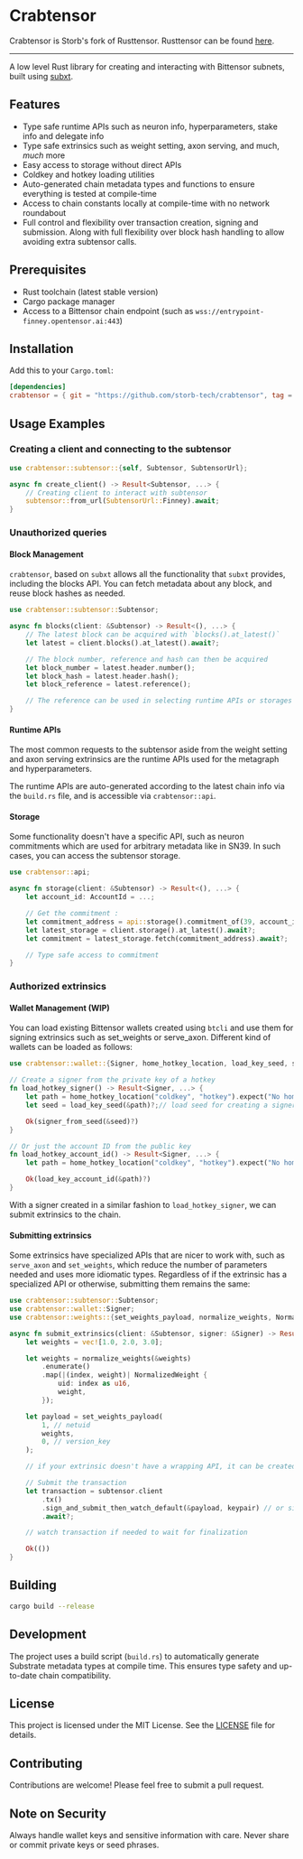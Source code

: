 # Crabtensor

Crabtensor is Storb's fork of Rusttensor. Rusttensor can be found [here](https://github.com/womboai/rusttensor).

---

A low level Rust library for creating and interacting with Bittensor subnets, built using [subxt](https://github.com/paritytech/subxt).

## Features

- Type safe runtime APIs such as neuron info, hyperparameters, stake info and delegate info
- Type safe extrinsics such as weight setting, axon serving, and much, _much_ more
- Easy access to storage without direct APIs
- Coldkey and hotkey loading utilities
- Auto-generated chain metadata types and functions to ensure everything is tested at compile-time
- Access to chain constants locally at compile-time with no network roundabout
- Full control and flexibility over transaction creation, signing and submission. Along with full flexibility over block hash handling to allow avoiding extra subtensor calls.

## Prerequisites

- Rust toolchain (latest stable version)
- Cargo package manager
- Access to a Bittensor chain endpoint (such as `wss://entrypoint-finney.opentensor.ai:443`)

## Installation

Add this to your `Cargo.toml`:

```toml
[dependencies]
crabtensor = { git = "https://github.com/storb-tech/crabtensor", tag = "v0.5.2" }
```

## Usage Examples

### Creating a client and connecting to the subtensor

```rust
use crabtensor::subtensor::{self, Subtensor, SubtensorUrl};

async fn create_client() -> Result<Subtensor, ...> {
    // Creating client to interact with subtensor
    subtensor::from_url(SubtensorUrl::Finney).await;
}
```

### Unauthorized queries

#### Block Management

`crabtensor`, based on `subxt` allows all the functionality that `subxt` provides, including the blocks API. You can fetch metadata about any block, and reuse block hashes as needed.

```rust
use crabtensor::subtensor::Subtensor;

async fn blocks(client: &Subtensor) -> Result<(), ...> {
    // The latest block can be acquired with `blocks().at_latest()`
    let latest = client.blocks().at_latest().await?;

    // The block number, reference and hash can then be acquired
    let block_number = latest.header.number();
    let block_hash = latest.header.hash();
    let block_reference = latest.reference();

    // The reference can be used in selecting runtime APIs or storages to query
}
```

#### Runtime APIs

The most common requests to the subtensor aside from the weight setting and axon serving extrinsics are the runtime APIs used for the metagraph and hyperparameters.

The runtime APIs are auto-generated according to the latest chain info via the `build.rs` file, and is accessible via `crabtensor::api`.

#### Storage

Some functionality doesn't have a specific API, such as neuron commitments which are used for arbitrary metadata like in SN39. In such cases, you can access the subtensor storage.

```rust
use crabtensor::api;

async fn storage(client: &Subtensor) -> Result<(), ...> {
    let account_id: AccountId = ...;

    // Get the commitment :
    let commitment_address = api::storage().commitment_of(39, account_id);
    let latest_storage = client.storage().at_latest().await?;
    let commitment = latest_storage.fetch(commitment_address).await?;

    // Type safe access to commitment
}
```

### Authorized extrinsics

#### Wallet Management (WIP)

You can load existing Bittensor wallets created using `btcli` and use them for signing extrinsics such as set_weights or serve_axon. Different kind of wallets can be loaded as follows:

```rust
use crabtensor::wallet::{Signer, home_hotkey_location, load_key_seed, signer_from_seed};

// Create a signer from the private key of a hotkey
fn load_hotkey_signer() -> Result<Signer, ...> {
    let path = home_hotkey_location("coldkey", "hotkey").expect("No home directory");
    let seed = load_key_seed(&path)?;// load seed for creating a signer

    Ok(signer_from_seed(&seed)?)
}

// Or just the account ID from the public key
fn load_hotkey_account_id() -> Result<Signer, ...> {
    let path = home_hotkey_location("coldkey", "hotkey").expect("No home directory");

    Ok(load_key_account_id(&path)?)
}
```

With a signer created in a similar fashion to `load_hotkey_signer`, we can submit extrinsics to the chain.

#### Submitting extrinsics

Some extrinsics have specialized APIs that are nicer to work with, such as `serve_axon` and `set_weights`, which reduce the number of parameters needed and uses more idiomatic types.
Regardless of if the extrinsic has a specialized API or otherwise, submitting them remains the same:

```rust
use crabtensor::subtensor::Subtensor;
use crabtensor::wallet::Signer;
use crabtensor::weights::{set_weights_payload, normalize_weights, NormalizedWeight};

async fn submit_extrinsics(client: &Subtensor, signer: &Signer) -> Result<(), ...> {
    let weights = vec![1.0, 2.0, 3.0];

    let weights = normalize_weights(&weights)
        .enumerate()
        .map(|(index, weight)| NormalizedWeight {
            uid: index as u16,
            weight,
        });

    let payload = set_weights_payload(
        1, // netuid
        weights,
        0, // version_key
    );

    // if your extrinsic doesn't have a wrapping API, it can be created using api::tx(), such as api::tx().subtensor_module().dissolve_network(30) for dissolving SN30

    // Submit the transaction
    let transaction = subtensor.client
        .tx()
        .sign_and_submit_then_watch_default(&payload, keypair) // or sign_and_submit_default to avoid waiting for inclusion
        .await?;

    // watch transaction if needed to wait for finalization

    Ok(())
}
```

## Building

```bash
cargo build --release
```

## Development

The project uses a build script (`build.rs`) to automatically generate Substrate metadata types at compile time. This ensures type safety and up-to-date chain compatibility.

## License

This project is licensed under the MIT License. See the [LICENSE](./LICENSE) file for details.

## Contributing

Contributions are welcome! Please feel free to submit a pull request.

## Note on Security

Always handle wallet keys and sensitive information with care. Never share or commit private keys or seed phrases.
